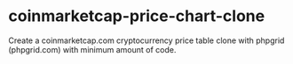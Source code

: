 # coinmarketcap-price-chart-clone
Create a coinmarketcap.com cryptocurrency price table clone with phpgrid (phpgrid.com) with minimum amount of code.
